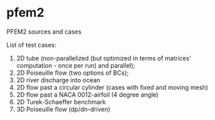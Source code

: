 # pfem2
PFEM2 sources and cases

List of test cases:
1) 2D tube (non-parallelized (but optimized in terms of matrices' computation - once per run) and parallel);
2) 2D Poiseuille flow (two options of BCs);
3) 2D river discharge into ocean
4) 2D flow past a circular cylinder (cases with fixed and moving mesh)
5) 2D flow past a NACA 0012-airfoil (4 degree angle)
6) 2D Turek-Schaeffer benchmark
7) 3D Poiseuille flow (dp/dn-driven)
